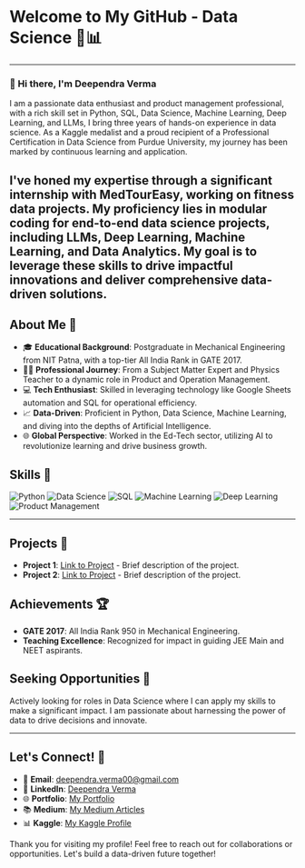 # Welcome to My GitHub - Data Science 🚀📊

---

### 👋 Hi there, I'm Deependra Verma

I am a passionate data enthusiast and product management professional, with a rich skill set in Python, SQL, Data Science, Machine Learning, Deep Learning, and LLMs, I bring three years of hands-on experience in data science. As a Kaggle medalist and a proud recipient of a Professional Certification in Data Science from Purdue University, my journey has been marked by continuous learning and application.

I've honed my expertise through a significant internship with MedTourEasy, working on fitness data projects. My proficiency lies in modular coding for end-to-end data science projects, including LLMs, Deep Learning, Machine Learning, and Data Analytics. My goal is to leverage these skills to drive impactful innovations and deliver comprehensive data-driven solutions.
---

## About Me 🌟

- 🎓 **Educational Background**: Postgraduate in Mechanical Engineering from NIT Patna, with a top-tier All India Rank in GATE 2017.
- 🧑‍🏫 **Professional Journey**: From a Subject Matter Expert and Physics Teacher to a dynamic role in Product and Operation Management.
- 💻 **Tech Enthusiast**: Skilled in leveraging technology like Google Sheets automation and SQL for operational efficiency.
- 📈 **Data-Driven**: Proficient in Python, Data Science, Machine Learning, and diving into the depths of Artificial Intelligence.
- 🌐 **Global Perspective**: Worked in the Ed-Tech sector, utilizing AI to revolutionize learning and drive business growth.

## Skills 💼

![Python](https://img.shields.io/badge/-Python-3776AB?style=for-the-badge&logo=python&logoColor=white)
![Data Science](https://img.shields.io/badge/-Data%20Science-3776AB?style=for-the-badge)
![SQL](https://img.shields.io/badge/-SQL-336791?style=for-the-badge&logo=MySQL&logoColor=white)
![Machine Learning](https://img.shields.io/badge/-Machine%20Learning-3776AB?style=for-the-badge)
![Deep Learning](https://img.shields.io/badge/-Deep%20Learning-3776AB?style=for-the-badge)
![Product Management](https://img.shields.io/badge/-Product%20Management-3776AB?style=for-the-badge)
<!-- Add more skills with badges as per your profile -->

---

## Projects 📘

- **Project 1**: [Link to Project](#) - Brief description of the project.
- **Project 2**: [Link to Project](#) - Brief description of the project.
<!-- Add your best projects with a small description -->

## Achievements 🏆

- **GATE 2017**: All India Rank 950 in Mechanical Engineering.
- **Teaching Excellence**: Recognized for impact in guiding JEE Main and NEET aspirants.
<!-- Add any other achievements -->

## Seeking Opportunities 🌱

Actively looking for roles in Data Science where I can apply my skills to make a significant impact. I am passionate about harnessing the power of data to drive decisions and innovate.

---

## Let's Connect! 🤝

- 📧 **Email**: [deependra.verma00@gmail.com](mailto:deependra.verma00@gmail.com)
- 💼 **LinkedIn**: [Deependra Verma](https://www.linkedin.com/in/deependra-verma-284668146/)
- 🌐 **Portfolio**: [My Portfolio](https://deependradatascience-productportfolio.netlify.app/)
- 📚 **Medium**: [My Medium Articles](https://medium.com/@deependra.verma00)
- 📊 **Kaggle**: [My Kaggle Profile](https://www.kaggle.com/deependraverma13)

Thank you for visiting my profile! Feel free to reach out for collaborations or opportunities. Let's build a data-driven future together!

